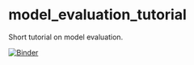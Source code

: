 # model_evaluation_tutorial
Short tutorial on model evaluation. 

[![Binder](https://mybinder.org/badge_logo.svg)](https://mybinder.org/v2/gh/vmyrgiotis/model_evaluation_tutorial/master?filepath=model_evaluation_notebook.ipynb) 
